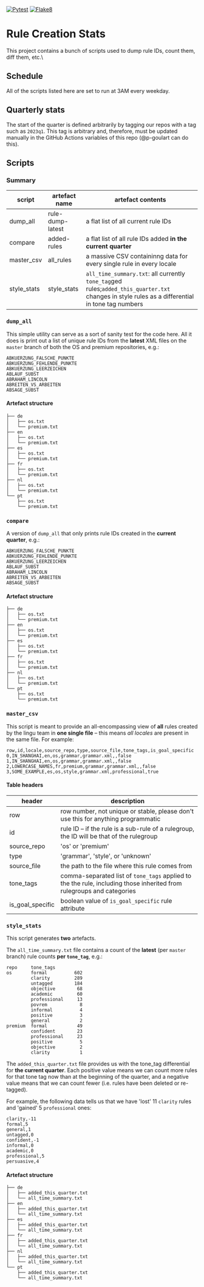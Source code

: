 [![Pytest](https://github.com/languagetooler-gmbh/rule-creation-stats/actions/workflows/pytest.yml/badge.svg)](https://github.com/languagetooler-gmbh/rule-creation-stats/actions/workflows/pytest.yml)
[![Flake8](https://github.com/p-goulart/rule-id-dump/actions/workflows/flake8.yml/badge.svg)](https://github.com/p-goulart/rule-id-dump/actions/workflows/flake8.yml)

# Rule Creation Stats
This project contains a bunch of scripts used to dump rule IDs, count them, diff them, etc.\

## Schedule
All of the scripts listed here are set to run at 3AM every weekday.

## Quarterly stats
The start of the quarter is defined arbitrarily by tagging our repos with a tag such as `2023q1`. This tag is arbitrary and, therefore, must be updated manually in the GitHub Actions variables of this repo (@p-goulart can do this).

## Scripts
### Summary

|script|artefact name|artefact contents|
|---|---|---|
|dump_all|rule-dump-latest|a flat list of all current rule IDs|
|compare|added-rules|a flat list of all rule IDs added **in the current quarter**|
|master_csv|all_rules|a massive CSV containinng data for every single rule in every locale|
|style_stats|style_stats|`all_time_summary.txt`: all currently `tone_tag`ged rules;`added_this_quarter.txt` changes in style rules as a differential in tone tag numbers|

### `dump_all`

This simple utility can serve as a sort of sanity test for the code here. All it does is print out a list of unique rule IDs from the **latest** XML files on the `master` branch of both the OS and premium repositories, e.g.:

```
ABKUERZUNG_FALSCHE_PUNKTE
ABKUERZUNG_FEHLENDE_PUNKTE
ABKUERZUNG_LEERZEICHEN
ABLAUF_SUBST
ABRAHAM_LINCOLN
ABREITEN_VS_ARBEITEN
ABSAGE_SUBST
```

#### Artefact structure

```
├── de
│   ├── os.txt
│   └── premium.txt
├── en
│   ├── os.txt
│   └── premium.txt
├── es
│   ├── os.txt
│   └── premium.txt
├── fr
│   ├── os.txt
│   └── premium.txt
├── nl
│   ├── os.txt
│   └── premium.txt
└── pt
    ├── os.txt
    └── premium.txt
```

### `compare`

A version of `dump_all` that only prints rule IDs created in the **current quarter**, e.g.:

```
ABKUERZUNG_FALSCHE_PUNKTE
ABKUERZUNG_FEHLENDE_PUNKTE
ABKUERZUNG_LEERZEICHEN
ABLAUF_SUBST
ABRAHAM_LINCOLN
ABREITEN_VS_ARBEITEN
ABSAGE_SUBST
```


#### Artefact structure

```
├── de
│   ├── os.txt
│   └── premium.txt
├── en
│   ├── os.txt
│   └── premium.txt
├── es
│   ├── os.txt
│   └── premium.txt
├── fr
│   ├── os.txt
│   └── premium.txt
├── nl
│   ├── os.txt
│   └── premium.txt
└── pt
    ├── os.txt
    └── premium.txt
```

### `master_csv`

This script is meant to provide an all-encompassing view of **all** rules created by the lingu team in **one single file** – this means *all locales* are present in the same file. For example:

```csv
row,id,locale,source_repo,type,source_file,tone_tags,is_goal_specific
0,IN_SHANGHAI,en,os,grammar,grammar.xml,,false
1,IN_SHANGHAI,en,os,grammar,grammar.xml,,false
2,LOWERCASE_NAMES,fr,premium,grammar,grammar.xml,,false
3,SOME_EXAMPLE,es,os,style,grammar.xml,professional,true
```

#### Table headers

|header|description|
|---|---|
|row|row number, not unique or stable, please don't use this for anything programmatic|
|id|rule ID – if the rule is a sub-rule of a rulegroup, the ID will be that of the rulegroup|
|source_repo|'os' or 'premium'|
|type|'grammar', 'style', or 'unknown'|
|source_file|the path to the file where this rule comes from|
|tone_tags|comma-separated list of `tone_tags` applied to the the rule, including those inherited from rulegroups and categories|
|is_goal_specific|boolean value of `is_goal_specific` rule attribute|


### `style_stats`

This script generates **two** artefacts.

The `all_time_summary.txt` file contains a count of the **latest** (per `master` branch) rule counts **per `tone_tag`**, e.g.:

```
repo     tone_tags   
os       formal          602
         clarity         289
         untagged        184
         objective        68
         academic         60
         professional     13
         povrem            8
         informal          4
         positive          3
         general           2
premium  formal           49
         confident        23
         professional     23
         positive          5
         objective         2
         clarity           1
```

The `added_this_quarter.txt` file provides us with the tone_tag differential for **the current quarter**. Each positive value means we can count more rules for that tone tag now than at the beginning of the quarter, and a negative value means that we can count fewer (i.e. rules have been deleted or re-tagged).

For example, the following data tells us that we have 'lost' 11 `clarity` rules and 'gained' 5 `professional` ones:

```
clarity,-11
formal,5
general,1
untagged,0
confident,-1
informal,0
academic,0
professional,5
persuasive,4
```

#### Artefact structure

```
├── de
│   ├── added_this_quarter.txt
│   └── all_time_summary.txt
├── en
│   ├── added_this_quarter.txt
│   └── all_time_summary.txt
├── es
│   ├── added_this_quarter.txt
│   └── all_time_summary.txt
├── fr
│   ├── added_this_quarter.txt
│   └── all_time_summary.txt
├── nl
│   ├── added_this_quarter.txt
│   └── all_time_summary.txt
└── pt
    ├── added_this_quarter.txt
    └── all_time_summary.txt
```
